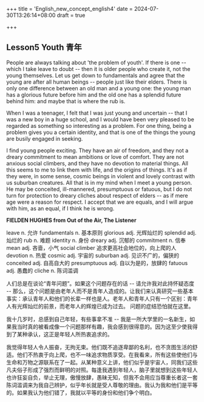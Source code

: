 +++
title = 'English_new_concept_english4'
date = 2024-07-30T13:26:14+08:00
draft = true

+++







## Lesson5 **Youth**  青年

People are always talking about 'the problem of youth'. If there is one -- which I take leave to doubt -- then it is older people who create it, not the young themselves. Let us get down to fundamentals and agree that the young are after all human beings -- people just like their elders. There is only one difference between an old man and a young one: the young man has a glorious future before him and the old one has a splendid future behind him: and maybe that is where the rub is.

When I was a teenager, I felt that I was just young and uncertain -- that I was a new boy in a huge school, and I would have been very pleased to be regarded as something so interesting as a problem. For one thing, being a problem gives you a certain identity, and that is one of the things the young are busily engaged in seeking.

I find young people exciting. They have an air of freedom, and they not a dreary commitment to mean ambitions or love of comfort. They are not anxious social climbers, and they have no devotion to material things. All this seems to me to link them with life, and the origins of things. It's as if they were, in some sense, cosmic beings in violent and lovely contrast with us suburban creatures. All that is in my mind when I meet a young person. He may be conceited, ill-mannered, presumptuous or fatuous, but I do not turn for protection to dreary cliches about respect of elders -- as if mere age were a reason for respect. I accept that we are equals, and I will argue with him, as an equal, if I think he is wrong.

**FIELDEN HUGHES from Out of the Air, The Listener**

leave n. 允许
fundamentals n. 基本原则
glorious adj. 光辉灿烂的
splendid adj. 灿烂的
rub n. 难题
identity n. 身份
dreary adj. 沉郁的
commitment n. 信奉
mean adj. 吝啬，小气
social climber 追求更高社会地位的，向上爬的人
devotion n. 热爱
cosmic adj. 宇宙的
suburban adj. 见识不广的，偏狭的
conceited adj. 自高自大的
presumptuous adj. 自以为是的，放肆的
fatuous adj. 愚蠢的
cliche n. 陈词滥调

人们总是在谈论“青年问题”。如果这个问题存在的话 -- 请允许我对此持怀疑态度 -- 那么，这个问题是由老年人而不是青年人造成的。让我们来认真研究一些基本事实：承认青年人和他们的长辈一样也是人。老年人和青年人只有一个区别：青年人有光辉灿烂的前景，而老年人的辉煌已成为过去。 问题的症结恐怕就在这里。

我十几岁时，总感到自己年轻，有些事拿不准 -- 我是一所大学里的一名新生，如果我当时真的被看成像一个问题那样有趣，我会感到很得意的。因为这至少使我得到了某种承认，这正是年轻人所热衷追求的。

我觉得年轻人令人振奋，无拘无束。他们既不追逐卑鄙的名利，也不贪图生活的舒适。他们不热衷于向上爬，也不一味追求物质享受。在我看来，所有这些使他们与生命和万物之源联系在了一起。从某种意义上讲，他们似乎是宇宙人，同我们这些凡夫俗子形成了强烈而鲜明的对照。每逢我遇到年轻人，脑子里就想到这些年轻人也许狂妄自负，举止无理，傲慢放肆，愚昧无知，但我不会用应当尊重长者这一套陈词滥调来为我自己辨护，似乎年长就是受人尊敬的理由。我认为我和他们是平等的。如果我认为他们错了，我就以平等的身份和他们争个明白。
